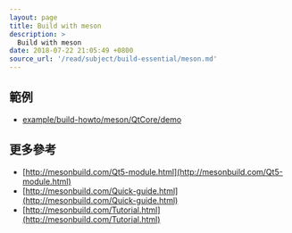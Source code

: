 ```yaml
---
layout: page
title: Build with meson
description: >
  Build with meson
date: 2018-07-22 21:05:49 +0800
source_url: '/read/subject/build-essential/meson.md'
---
```



## 範例

* [example/build-howto/meson/QtCore/demo](https://github.com/foreachsam/book-lang-cpp-qt/blob/gh-pages/example/build-howto/meson/QtCore/demo)


## 更多參考

* [http://mesonbuild.com/Qt5-module.html](http://mesonbuild.com/Qt5-module.html)
* [http://mesonbuild.com/Quick-guide.html](http://mesonbuild.com/Quick-guide.html)
* [http://mesonbuild.com/Tutorial.html](http://mesonbuild.com/Tutorial.html)
